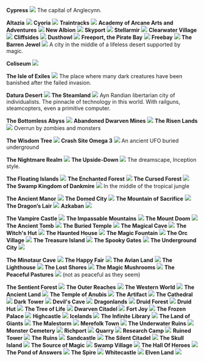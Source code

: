 **Cypress**
![](/locations/cypress.jpg)
The capital of Anglecynn.

**Altazia**
![](/locations/altazia.jpg)
**Cyoria**
![](/locations/cyoria.jpg)
**Traintracks**
![](/locations/traintracks.jpg)
**Academy of Arcane Arts and Adventures**
![](/locations/arcane-academy-1.jpg)
**New Albion**
![](/locations/new-albion.jpg)
**Skyport**
![](/locations/skyport.jpg)
**Stellarmir**
![](/locations/stellarmir.jpg)
**Clearwater Village**
![](/locations/clearwater-village.jpg)
**Cliffsides**
![](/locations/cliffsides.jpg)
**Dusthowl**
![](/locations/dusthowl.jpg)
**Freeport, the Pirate Bay**
![](/locations/freeport.jpg)
**Freebay**
![](/locations/freebay.jpg)
**The Barren Jewel**
![](/locations/barren-jewel.jpg)
A city in the middle of a lifeless desert supported by magic.

**Coliseum**
![](/locations/coliseum.jpg)

**The Isle of Exiles**
![](/locations/isle-of-exhiles.jpg)
The place where many dark creatures have been banished after the failed invasion.

**Datura Desert**
![](/locations/datura-desert.jpg)
**The Steamland**
![](/locations/steamland.jpg)
Ayn Randian libertarian city of individualists. The pinnacle of technology in this world. With railguns, steamcopters, even a primitive computer.

**The Bottomless Abyss**
![](/locations/bottomless-abyss.jpg)
**Abandoned Dwarven Mines**
![](/locations/dwarven-mines.jpg)
**The Risen Lands**
![](/locations/risen-lands.jpg)
Overrun by zombies and monsters

**The Wisdom Tree**
![](/locations/wisdom-tree.jpg)
**Crash Site Omega 3**
![](/locations/crash-site-omega3.jpg)
An ancient UFO buried underground

**The Nightmare Realm**
![](/locations/nightmare-realm.jpg)
**The Upside-Down**
![](/locations/upside-down.jpg)
The dreamscape, Inception style.

**The Floating Islands**
![](/locations/floating-islands.jpg)
**The Enchanted Forest**
![](/locations/enchanted-forest.jpg)
**The Cursed Forest**
![](/locations/cursed-forest.jpg)
**The Swamp Kingdom of Dankmire**
![](/locations/dankmire.jpg)
In the middle of the tropical jungle

**The Ancient Manor**
![](/locations/ancient-manor.jpg)
**The Domed City**
![](/locations/domed-city.jpg)
**The Mountain of Sacrifice**
![](/locations/mountain-of-sacrifice.jpg)
**The Dragon’s Lair**
![](/locations/dragon-lair.jpg)
**Azkaban**
![](/locations/azkaban.jpg)


**The Vampire Castle**
![](/locations/vampire-castle.jpg)
**The Impassable Mountains**
![](/locations/impassable-mountains.jpg)
**The Mount Doom**
![](/locations/mount-doom.jpg)
**The Ancient Tomb**
![](/locations/ancient-tomb.jpg)
**The Buried Temple**
![](/locations/buried-temple.jpg)
**The Magical Cave**
![](/locations/magic-cave.jpg)
**The Witch's Hut**
![](/locations/witch-hut.jpg)
**The Haunted House**
![](/locations/haunted-house.jpg)
**The Magic Fountain**
![](/locations/magic-fountain.jpg)
**The Orc Village**
![](/locations/orc-village.jpg)
**The Treasure Island**
![](/locations/treasure-island.jpg)
**The Spooky Gates**
![](/locations/spooky-gates.jpg)
**The Underground City**
![](/locations/underground-city.jpg)

<div class="column-break"></div>

**The Minotaur Cave**
![](/locations/minotaur-cave.jpg)
**The Happy Fair**
![](/locations/happy-fair.jpg)
**The Avian Land**
![](/locations/avian-land.jpg)
**The Lighthouse**
![](/locations/lighthouse.jpg)
**The Lost Shores**
![](/locations/lost-shores.jpg)
**The Magic Mushrooms**
![](/locations/magic-mushrooms.jpg)
**The Peaceful Pastures**
![](/locations/peaceful-pastures.jpg)
(not as peaceful as they seem)

**The Sentient Forest**
![](/locations/sentient-forest.jpg)
**The Outer Reaches**
![](/locations/outer-reaches.jpg)
**The Western World**
![](/locations/western-world.jpg)
**The Ancient Land**
![](/locations/ancient-land.jpg)
**The Temple of Anubis**
![](/locations/anubis-temple.jpg)
**The Artifact**
![](/locations/artifact.jpg)
**The Cathedral**
![](/locations/cathedral.jpg)
**Dark Tower**
![](/locations/dark-tower.jpg)
**Devil's Cave**
![](/locations/devils-cave.jpg)
**Dragonlands**
![](/locations/dragonlands.jpg)
**Druid Forest**
![](/locations/druid-forest.jpg)
**Druid Hut**
![](/locations/druid.jpg)
**The Tree of Life**
![](/locations/tree-of-life.jpg)
**Dwarven Citadel**
![](/locations/dwarven-citadel.jpg)
**Fort Joy**
![](/locations/fort.jpg)
**The Frozen Palace**
![](/locations/frozen-palace.jpg)
**Highcastle**
![](/locations/highcastle.jpg)
**Icelands**
![](/locations/icelands.jpg)
**The Infinite Library**
![](/locations/infinite-library.jpg)
**The Land of Giants**
![](/locations/land-of-giants.jpg)
**The Malestorm**
![](/locations/malestorm.jpg)
**Merefolk Town**
![](/locations/merefolk-town.jpg)
**The Underwater Ruins**
![](/locations/underwater-ruins.jpg)
**Monster Cemetery**
![](/locations/monster-cemetery.jpg)
**Richport**
![](/locations/port.jpg)
**Quarry**
![](/locations/quarry.jpg)
**Research Camp**
![](/locations/research-camp.jpg)
**Ruined Tower**
![](/locations/ruined-tower.jpg)
**The Ruins**
![](/locations/ruins.jpg)
**Sandcastle**
![](/locations/sandcastle.jpg)
**The Silent Citadel**
![](/locations/silent-citadel.jpg)
**The Skull Island**
![](/locations/skull-island.jpg)
**The Source of Magic**
![](/locations/source-of-magic.jpg)
**Swamp Village**
![](/locations/swamp-village.jpg)
**The Hall Of Heroes**
![](/locations/the-hall-of-heroes.jpg)
**The Pond of Answers**
![](/locations/the-pond-of-answers.jpg)
**The Spire**
![](/locations/the-spire.jpg)
**Whitecastle**
![](/locations/whitecastle.jpg)
**Elven Land**
![](/locations/elvenland.jpg)
